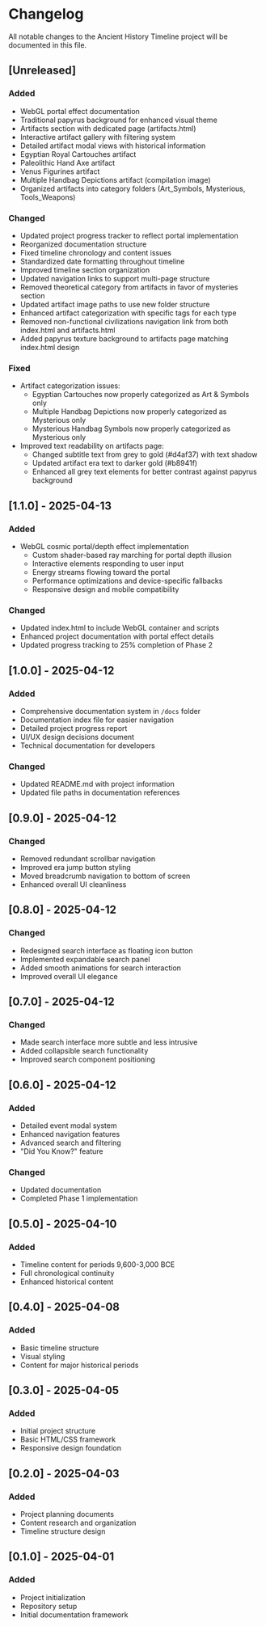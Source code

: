 # Changelog

All notable changes to the Ancient History Timeline project will be documented in this file.

## [Unreleased]

### Added
- WebGL portal effect documentation
- Traditional papyrus background for enhanced visual theme
- Artifacts section with dedicated page (artifacts.html)
- Interactive artifact gallery with filtering system
- Detailed artifact modal views with historical information
- Egyptian Royal Cartouches artifact
- Paleolithic Hand Axe artifact
- Venus Figurines artifact
- Multiple Handbag Depictions artifact (compilation image)
- Organized artifacts into category folders (Art_Symbols, Mysterious, Tools_Weapons)

### Changed
- Updated project progress tracker to reflect portal implementation
- Reorganized documentation structure
- Fixed timeline chronology and content issues
- Standardized date formatting throughout timeline
- Improved timeline section organization
- Updated navigation links to support multi-page structure
- Removed theoretical category from artifacts in favor of mysteries section
- Updated artifact image paths to use new folder structure
- Enhanced artifact categorization with specific tags for each type
- Removed non-functional civilizations navigation link from both index.html and artifacts.html
- Added papyrus texture background to artifacts page matching index.html design

### Fixed
- Artifact categorization issues:
  - Egyptian Cartouches now properly categorized as Art & Symbols only
  - Multiple Handbag Depictions now properly categorized as Mysterious only
  - Mysterious Handbag Symbols now properly categorized as Mysterious only
- Improved text readability on artifacts page:
  - Changed subtitle text from grey to gold (#d4af37) with text shadow
  - Updated artifact era text to darker gold (#b8941f)
  - Enhanced all grey text elements for better contrast against papyrus background

## [1.1.0] - 2025-04-13

### Added
- WebGL cosmic portal/depth effect implementation
  - Custom shader-based ray marching for portal depth illusion
  - Interactive elements responding to user input
  - Energy streams flowing toward the portal
  - Performance optimizations and device-specific fallbacks
  - Responsive design and mobile compatibility

### Changed
- Updated index.html to include WebGL container and scripts
- Enhanced project documentation with portal effect details
- Updated progress tracking to 25% completion of Phase 2

## [1.0.0] - 2025-04-12

### Added
- Comprehensive documentation system in `/docs` folder
- Documentation index file for easier navigation
- Detailed project progress report
- UI/UX design decisions document
- Technical documentation for developers

### Changed
- Updated README.md with project information
- Updated file paths in documentation references

## [0.9.0] - 2025-04-12

### Changed
- Removed redundant scrollbar navigation
- Improved era jump button styling
- Moved breadcrumb navigation to bottom of screen
- Enhanced overall UI cleanliness

## [0.8.0] - 2025-04-12

### Changed
- Redesigned search interface as floating icon button
- Implemented expandable search panel
- Added smooth animations for search interaction
- Improved overall UI elegance

## [0.7.0] - 2025-04-12

### Changed
- Made search interface more subtle and less intrusive
- Added collapsible search functionality
- Improved search component positioning

## [0.6.0] - 2025-04-12

### Added
- Detailed event modal system
- Enhanced navigation features
- Advanced search and filtering
- "Did You Know?" feature

### Changed
- Updated documentation
- Completed Phase 1 implementation

## [0.5.0] - 2025-04-10

### Added
- Timeline content for periods 9,600-3,000 BCE
- Full chronological continuity
- Enhanced historical content

## [0.4.0] - 2025-04-08

### Added
- Basic timeline structure
- Visual styling
- Content for major historical periods

## [0.3.0] - 2025-04-05

### Added
- Initial project structure
- Basic HTML/CSS framework
- Responsive design foundation

## [0.2.0] - 2025-04-03

### Added
- Project planning documents
- Content research and organization
- Timeline structure design

## [0.1.0] - 2025-04-01

### Added
- Project initialization
- Repository setup
- Initial documentation framework
